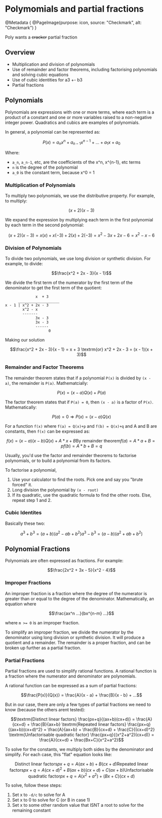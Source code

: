 # Polymomials and partial fractions

@Metadata {
    @PageImage(purpose: icon, source: "Checkmark", alt: "Checkmark")
}

Poly wants a ~~cracker~~ partial fraction

## Overview

- Multiplication and division of polynomials
- Use of remainder and factor theorems, including factorising polynomials and solving cubic equations
- Use of cubic identities for a3 +- b3
- Partial fractions

## Polynomials

Polynomials are expressions with one or more terms, where each term is a product of a constant and one or more variables raised 
to a non-negative integer power. Quadratics and cubics are examples of polynomials.

In general, a polynomial can be represented as:
```math
P(x) = a_nx^n + a_{n-1}x^{n-1} + ... + a_1x + a_0
```

Where:
- `a_n`, `a_n-1`, etc, are the coefficients of the x^n, x^{n-1}, etc terms
- `n` is the degree of the polynomial
- `a_0` is the constant term, because x^0 = 1

### Multiplication of Polynomials

To multiply two polynomials, we use the distributive property. For example, to multiply:
```math
(x + 2)(x - 3)
```

We expand the expression by multiplying each term in the first polynomial by each term in the second polynomial:
```math
(x + 2)(x - 3) = x(x) + x(-3) + 2(x) + 2(-3)
              = x^2 - 3x + 2x - 6
              = x^2 - x - 6
```

### Division of Polynomials

To divide two polynomials, we use long division or synthetic division. For example, to divide:
```math
\frac{x^2 + 2x - 3}{x - 1}
```

We divide the first term of the numerator by the first term of the denominator to get the first term of the quotient:
```
              x  + 3
      ___________________
x - 1 | x^2 + 2x - 3
        x^2 - x
        -------
              3x - 3
              3x - 3
              ------
                    0
```
Making our solution
```math
\frac{x^2 + 2x - 3}{x - 1} = x + 3

\textrm{or}

x^2 + 2x - 3 = (x - 1)(x + 3)
```

### Remainder and Factor Theorems

The remainder theorem states that if a polynomial `P(x)` is divided by `(x - a)`, the remainder is `P(a)`. Mathematcially:
```math
P(x) = (x - a)Q(x) + P(a)
```

The factor theorem states that if `P(a) = 0`, then `(x - a)` is a factor of `P(x)`. Mathematically:
```math
P(a) = 0 \Rightarrow P(x) = (x - a)Q(x)
```

For a function `f(x)` where `f(a) = Q(x)+p` and `f(b) = Q(x)+q` and A and B are constants, then `f(x)` can be expressed as:
```math
f(x) = (x - a)(x - b)Q(x) + A*x + B

\textrm{By remainder theorem}
f(a) = A*a + B = p
f(b) = A*b + B = q
```

Usually, you'd use the factor and remainder theorems to factorise polynomials, or to build a polynomial from its factors.

To factorise a polynomial,
1. Use your calculator to find the roots. Pick one and say you "brute forced" it.
2. Long division the polynomial by `(x - root)`
3. If its quadratic, use the quadratic formula to find the other roots. Else, repeat step 1 and 2.

### Cubic Identites

Basically these two:
```math
a^3 + b^3 = (a + b)(a^2 - ab + b^2)
a^3 - b^3 = (a - b)(a^2 + ab + b^2)
```

## Polynomial Fractions

Polynomials are often expressed as fractions. For example:
```math
\frac{2x^2 + 3x - 5}{x^2 - 4}
```

### Improper Fractions

An improper fraction is a fraction where the degree of the numerator is greater than or equal to the degree of the denominator. Mathematically, an
equation where
```math
\frac{ax^n ...}{bx^{n-m} ...}
```
where `m >= 0` is an improper fraction.

To simplify an improper fraction, we divide the numerator by the denominator using long division or synthetic division. It will produce a quotient and a remainder.
The remainder is a proper fraction, and can be broken up further as a partial fraction.

### Partial Fractions

Partial fractions are used to simplify rational functions. A rational function is a fraction where the numerator and denominator are polynomials.

A rational function can be expressed as a sum of partial fractions:
```math
\frac{P(x)}{Q(x)} = \frac{A}{x - a} + \frac{B}{x - b} + ...
```

But in our case, there are only a few types of partial fractions we need to know (because the others arent tested):
```math
\textrm{Distinct linear factors}
\frac{px+q}{(ax+b)(cx+d)} = \frac{A}{cx+d} + \frac{B}{ax+b}

\textrm{Repeated linear factors}
\frac{px+q}{(ax+b)(cx+d)^2} = \frac{A}{ax+b} + \frac{B}{cx+d} + \frac{C}{(cx+d)^2}

\textrm{Unfactorisable quadratic factor}
\frac{px+q}{(x^2+a^2)(cx+d)} = \frac{A}{cx+d} + \frac{Bx+C}{x^2+a^2}
```

To solve for the constants, we multiply both sides by the denominator and simplify. For each case, this "flat" equation looks like:
```math
\textrm{Distinct linear factors}
px + q = A(ax+b) + B(cx+d)

\textrm{Repeated linear factors}
px + q = A(cx+d)^2 + B(ax+b)(cx+d) + C(ax+b)

\textrm{Unfactorisable quadratic factor}
px + q = A(x^2+a^2) + (Bx+C)(cx+d)
```

To solve, follow these steps:
1. Set x to `-d/c` to solve for A
2. Set x to 0 to solve for C (or B in case 1)
3. Set x to some other random value that ISNT a root to solve for the remaining constant
